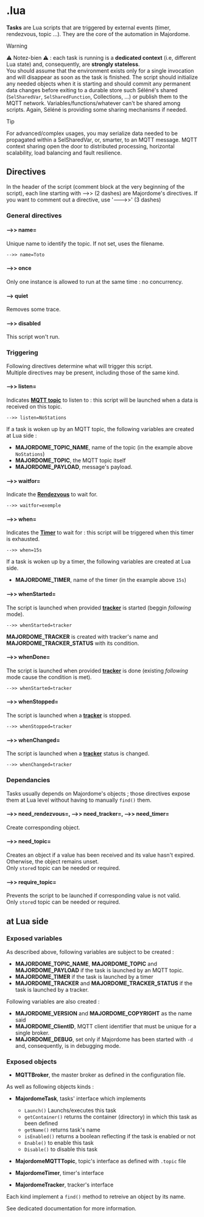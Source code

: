 # .lua
**Tasks** are Lua scripts that are triggered by external events (timer, rendezvous, topic ...). They are the core of the automation in Majordome.

> [!WARNING]
> ⚠️ Notez-bien ⚠️ : each task is running is a **dedicated context** (i.e, different Lua state) and, consequently, are **strongly stateless**.<br>
> You should assume that the environment exists only for a single invocation and will disappear as soon as the task is finished. The script should initialize any needed objects when it is starting and should commit any permanent data changes before exiting to a durable store such Séléné's shared (`SelSharedVar`, `SelSharedFunction`, Collections, ...) or publish them to the MQTT network. Variables/functions/whatever can't be shared among scripts. Again, Séléné is providing some sharing mechanisms if needed.

> [!TIP]
> For advanced/complex usages, you may serialize data needed to be propagated within a SelSharedVar, or, smarter, to an MQTT message. MQTT context sharing open the door to distributed processing, horizontal scalability, load balancing and fault resilience.

## Directives
In the header of the script (comment block at the very beginning of the script), each line starting with -->> (2 dashes) are Majordome's directives.
If you want to comment out a directive, use '--->>' (3 dashes)
### General directives
#### -->> name=
Unique name to identify the topic. If not set, uses the filename.
```
-->> name=Toto
```
#### -->> once
Only one instance is allowed to run at the same time : no concurrency.

#### --> quiet
Removes some trace.

#### -->> disabled
This script won't run.

### Triggering
Following directives determine what will trigger this script.<br>
Multiple directives may be present, including those of the same kind.

#### -->> listen=
Indicates [**MQTT topic**](topic.md) to listen to : this script will be launched when a data
is received on this topic.
```
-->> listen=NoStations
```
If a task is woken up by an MQTT topic, the following variables are created at Lua side :
- **MAJORDOME_TOPIC_NAME**, name of the topic (in the example above `NoStations`)
- **MAJORDOME_TOPIC**, the MQTT topic itself
- **MAJORDOME_PAYLOAD**, message's payload.

#### -->> waitfor=
Indicate the [**Rendezvous**](rendezvous.md) to wait for.
```
-->> waitfor=exemple
```

#### -->> when=
Indicates the [**Timer**](timer.md) to wait for : 
this script will be triggered when this timer is exhausted.
```
-->> when=15s
```
If a task is woken up by a timer, the following variables are created at Lua side.
- **MAJORDOME_TIMER**, name of the timer (in the example above `15s`)

#### -->> whenStarted=
The script is launched when provided [**tracker**](tracker.md) is started (beggin *following* mode).
```
-->> whenStarted=tracker
```
**MAJORDOME_TRACKER** is created with tracker's name and **MAJORDOME_TRACKER_STATUS** with its condition.

#### -->> whenDone=
The script is launched when provided [**tracker**](tracker.md) is done (existing *following* mode cause the condition is met).
```
-->> whenStarted=tracker
```

#### -->> whenStopped=
The script is launched when a [**tracker**](tracker.md) is stopped.
```
-->> whenStopped=tracker
```

#### -->> whenChanged=
The script is launched when a [**tracker**](tracker.md) status is changed.
```
-->> whenChanged=tracker
```
### Dependancies
Tasks usually depends on Majordome's objects ; those directives expose them at Lua level without having to manually `find()` them.

#### -->> need_rendezvous=, -->> need_tracker=, -->> need_timer=
Create corresponding object.

#### -->> need_topic=
Creates an object if a value has been received and its value hasn't expired. Otherwise, the object remains unset.<br>
Only `store`d topic can be  needed or required.

#### -->> require_topic=
Prevents the script to be launched if corresponding value is not valid.<br>
Only `store`d topic can be  needed or required.

## at Lua side

### Exposed variables
As described above, following variables are subject to be created :
- **MAJORDOME_TOPIC_NAME**, **MAJORDOME_TOPIC** and **MAJORDOME_PAYLOAD** if the task is launched by an MQTT topic.
- **MAJORDOME_TIMER** if the task is launched by a timer
- **MAJORDOME_TRACKER** and  **MAJORDOME_TRACKER_STATUS** if the task is launched by a  tracker.

Following variables are also created :
- **MAJORDOME_VERSION** and **MAJORDOME_COPYRIGHT** as the name said
- **MAJORDOME_ClientID**, MQTT client identifier that must be unique for a single broker.
- **MAJORDOME_DEBUG**, set only if Majordome has been started with `-d` and, consequently, is in debugging mode.

### Exposed objects
- **MQTTBroker**, the master broker as defined in the configuration file.

As well as following objects kinds :
- **MajordomeTask**, tasks' interface which implements
  - `Launch()` Launchs/executes this task
  - `getContainer()` returns the container (directory) in which this task as been defined
  - `getName()` returns task's name
  - `isEnabled()` returns a boolean reflecting if the task is enabled or not
  - `Enable()` to enable this task
  - `Disable()` to disable this task

- **MajordomeMQTTTopic**, topic's interface as defined with `.topic` file
- **MajordomeTimer**, timer's interface
- **MajordomeTracker**, tracker's interface

Each kind implement a `find()` method to retreive an object by its name.

See dedicated documentation for more information.
